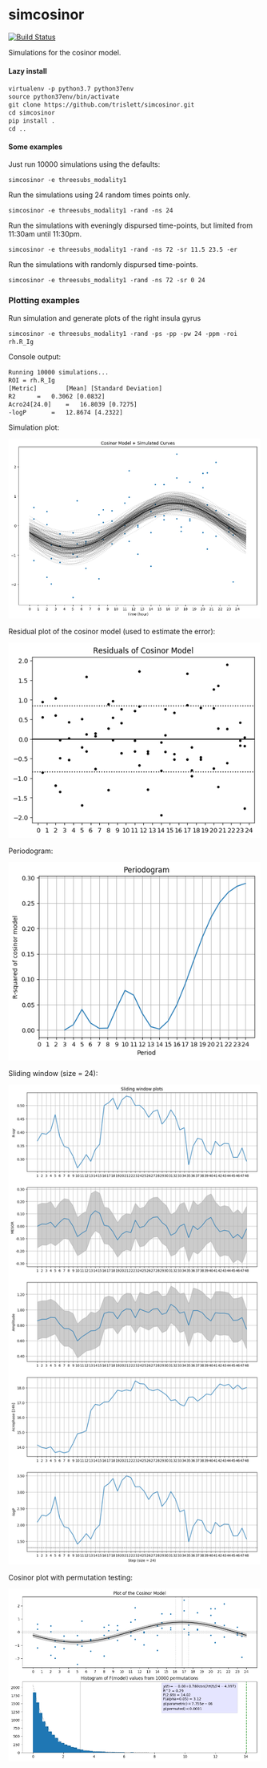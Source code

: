 # simcosinor
[![Build Status](https://travis-ci.org/trislett/simcosinor.svg?branch=master)](https://travis-ci.org/trislett/simcosinor)

Simulations for the cosinor model.

#### Lazy install
```
virtualenv -p python3.7 python37env
source python37env/bin/activate
git clone https://github.com/trislett/simcosinor.git
cd simcosinor
pip install .
cd ..
```

#### Some examples

Just run 10000 simulations using the defaults: 
```
simcosinor -e threesubs_modality1
```

Run the simulations using 24 random times points only.

```
simcosinor -e threesubs_modality1 -rand -ns 24
```

Run the simulations with eveningly dispursed time-points, but limited from 11:30am until 11:30pm.

```
simcosinor -e threesubs_modality1 -rand -ns 72 -sr 11.5 23.5 -er
```

Run the simulations with randomly dispursed time-points.

```
simcosinor -e threesubs_modality1 -rand -ns 72 -sr 0 24
```

### Plotting examples

Run simulation and generate plots of the right insula gyrus

```
simcosinor -e threesubs_modality1 -rand -ps -pp -pw 24 -ppm -roi rh.R_Ig
```

Console output:

```
Running 10000 simulations...
ROI = rh.R_Ig
[Metric]		[Mean] [Standard Deviation]
R2		=	0.3062 [0.0832]
Acro24[24.0]	=	16.8039 [0.7275]
-logP		=	12.8674 [4.2322]
```

Simulation plot:

![Simulation Plot](simcosinor/examples/R_Ig_cosinor_simulation_plot.png)

Residual plot of the cosinor model (used to estimate the error):

![Simulation Plot Residuals](simcosinor/examples/R_Ig_cosinor_simulation_plot_residuals.png)

Periodogram:

![Periodogram](simcosinor/examples/R_Ig_periodogram_plot.png)


Sliding window (size = 24):

![Sliding window](simcosinor/examples/R_Ig_sliding_window_plot.png)

Cosinor plot with permutation testing:

![Permutations](simcosinor/examples/R_Ig_cosinor_plot_permuted.png)

